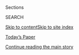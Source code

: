 <div id="app">

<div>

<div class="NYTAppHideMasthead css-1r6wvpq e1suatyy0">

<div class="section css-ui9rw0 e1suatyy2">

<div class="css-eph4ug er09x8g0">

<div class="css-6n7j50">

</div>

<span class="css-1dv1kvn">Sections</span>

<div class="css-10488qs">

<span class="css-1dv1kvn">SEARCH</span>

</div>

[Skip to content](#site-content)[Skip to site
index](#site-index)

</div>

<div class="css-10698na e1huz5gh0">

</div>

</div>

<div id="masthead-bar-one" class="section hasLinks css-15hmgas e1csuq9d3">

<div class="css-uqyvli e1csuq9d0">

</div>

<div class="css-1uqjmks e1csuq9d1">

</div>

<div class="css-9e9ivx">

[](https://myaccount.nytimes.com/auth/login?response_type=cookie&client_id=vi)

</div>

<div class="css-1bvtpon e1csuq9d2">

[Today’s Paper](https://www.nytimes.com/section/todayspaper)

</div>

</div>

</div>

</div>

<div data-aria-hidden="false">

<div id="site-content" data-role="main">

<div id="top-wrapper" class="css-15p45cc eaca97t0" type="top">

<div id="top-slug" class="css-19x0jxb eaca97t1" hidden="">

Advertisement

</div>

[Continue reading the main
story](#after-top)

<div class="ad top-wrapper" style="text-align:center;height:100%;display:block;min-height:90px">

<div id="top" class="place-ad" data-position="top" data-size-key="top">

</div>

</div>

<div id="after-top">

</div>

</div>

<div id="byline" class="section css-15h4p1b e9abtgs0">

<div class="css-1j21atc e1svk9qx1">

<div class="css-nfcc9b e1svk9qx3">

<div class="css-vl9dhg e1svk9qx5">

<div class="css-1nrhkj6 e1svk9qx6">

# Julie Creswell

</div>

## <span></span>

Julie Creswell is a reporter based in The Times's New York office where
she has written features about businesses and profiles of key leaders on
Wall Street and in health care and retail.

<span class="css-dd5dyy">More**</span>

</div>

</div>

</div>

<div>

<div id="mid1-wrapper" class="css-1mn4oms eaca97t0" type="rank">

<div id="mid1-slug" class="css-1tag3rd eaca97t1">

Advertisement

</div>

[Continue reading the main
story](#after-mid1)

<div id="mid1" class="ad mid1-wrapper" style="text-align:center;height:100%;display:block">

</div>

<div id="after-mid1">

</div>

</div>

</div>

<div class="css-185go5a e1o5byef0">

<div class="css-15cbhtu">

  - [Latest](#stream-panel)
  - <span class="css-6n7j50">Search</span>
    <div class="control">
    <div class="label-container css-1dv1kvn">
    Search
    </div>
    <div class="css-wm4t3d">
    **<span id="clear-search-input" class="css-1dv1kvn">Clear this text
    input</span>
    </div>
    </div>
    <span class="css-1iovbfw"></span>

<div id="stream-panel" class="section css-8msx5b e1jz0cab1">

<div class="css-13mho3u">

1.  
    
    <div class="css-1cp3ece">
    
    <div class="css-1l4spti">
    
    [](/live/2020/08/04/business/stock-market-today-coronavirus/some-caterers-are-finding-creative-ways-to-keep-their-businesses-afloat)
    
    <div class="css-79elbk">
    
    ![](https://static01.nyt.com/images/2020/07/28/business/28virus-caterers-sub2/28virus-caterers-sub2-thumbWide.jpg?quality=75&auto=webp&disable=upscale)
    
    </div>
    
    ## Some caterers are finding creative ways to keep their businesses afloat.
    
    <div class="css-1nqbnmb ea5icrr0">
    
    By <span class="css-1n7hynb">Julie
    Creswell</span>
    
    </div>
    
    </div>
    
    <div class="css-1lc2l26 e1xfvim33">
    
    </div>
    
    </div>

2.  
    
    <div class="css-1cp3ece">
    
    <div class="css-1l4spti">
    
    [](/2020/08/04/business/coronavirus-struggling-caterers.html)
    
    <div class="css-79elbk">
    
    ![](https://static01.nyt.com/images/2020/07/31/business/28virus-caterers-sub1/28virus-caterers-sub1-thumbWide.jpg?quality=75&auto=webp&disable=upscale)
    
    </div>
    
    ## ‘Closing Isn’t Even an Option’: With No Events, Caterers Rush to Adjust
    
    The pandemic has devastated the industry. But some entrepreneurs are
    finding creative ways to keep their businesses afloat.
    
    <div class="css-1nqbnmb ea5icrr0">
    
    By <span class="css-1n7hynb">Julie
    Creswell</span>
    
    </div>
    
    </div>
    
    <div class="css-1lc2l26 e1xfvim33">
    
    </div>
    
    </div>

3.  
    
    <div class="css-1cp3ece">
    
    <div class="css-1l4spti">
    
    [](/live/2020/07/28/business/stock-market-today-coronavirus/mcdonalds-reports-a-68-percent-drop-in-profit-as-pandemic-costs-rise)
    
    <div class="css-79elbk">
    
    ![](https://static01.nyt.com/images/2020/07/28/business/28-markets-brf-mcdonalds/28-markets-brf-mcdonalds-thumbWide.jpg?quality=75&auto=webp&disable=upscale)
    
    </div>
    
    ## McDonald’s reports a 68 percent drop in profit as pandemic costs rise.
    
    The burger giant reported a 68 percent drop in profits for the
    second quarter.
    
    <div class="css-1nqbnmb ea5icrr0">
    
    By <span class="css-1n7hynb">Julie
    Creswell</span>
    
    </div>
    
    </div>
    
    <div class="css-1lc2l26 e1xfvim33">
    
    </div>
    
    </div>

4.  
    
    <div class="css-1cp3ece">
    
    <div class="css-1l4spti">
    
    [](/live/2020/07/21/business/stock-market-today-coronavirus/cokes-revenue-plummeted-28-in-the-second-quarter)
    
    <div class="css-79elbk">
    
    ![](https://static01.nyt.com/images/2020/07/21/business/21markets-brf-coke/21markets-brf-coke-thumbWide.jpg?quality=75&auto=webp&disable=upscale)
    
    </div>
    
    ## Coke’s revenue plummeted 28% in the second quarter.
    
    <div class="css-1nqbnmb ea5icrr0">
    
    By <span class="css-1n7hynb">Julie
    Creswell</span>
    
    </div>
    
    </div>
    
    <div class="css-1lc2l26 e1xfvim33">
    
    </div>
    
    </div>

5.  
    
    <div class="css-1cp3ece">
    
    <div class="css-1l4spti">
    
    [](/2020/07/01/business/fourth-of-july-fireworks-displays.html)
    
    <div class="css-79elbk">
    
    ![](https://static01.nyt.com/images/2020/06/30/business/00virus-fireworks-2/00virus-fireworks-2-thumbWide-v2.jpg?quality=75&auto=webp&disable=upscale)
    
    </div>
    
    ## It’s July 4, but the Firework Shows Won’t Go On
    
    As many as 80 percent of the holiday fireworks displays in large
    cities and small towns have been canceled because of the pandemic.
    
    <div class="css-1nqbnmb ea5icrr0">
    
    By <span class="css-1n7hynb">Julie
    Creswell</span>
    
    </div>
    
    </div>
    
    <div class="css-1lc2l26 e1xfvim33">
    
    </div>
    
    </div>

6.  
    
    <div class="css-1cp3ece">
    
    <div class="css-1l4spti">
    
    [](/2020/06/30/business/adidas-karen-parkin-resigns.html)
    
    <div class="css-79elbk">
    
    ![](https://static01.nyt.com/images/2020/06/30/business/30unrest-adidas-1/30unrest-adidas-1-thumbWide.jpg?quality=75&auto=webp&disable=upscale)
    
    </div>
    
    ## Adidas Executive Resigns as Turmoil at Company Continues
    
    Karen Parkin oversaw human resources for the sports apparel giant,
    which has faced criticism from employees who say it fosters a racist
    and discriminatory workplace.
    
    <div class="css-1nqbnmb ea5icrr0">
    
    By <span class="css-1n7hynb">Kevin Draper <span>and</span> Julie
    Creswell</span>
    
    </div>
    
    </div>
    
    <div class="css-1lc2l26 e1xfvim33">
    
    </div>
    
    </div>

7.  
    
    <div class="css-1cp3ece">
    
    <div class="css-1l4spti">
    
    [](/2020/06/26/podcasts/daily-newsletter-unemployment-virus-education.html)
    
    <div class="css-79elbk">
    
    ![](https://static01.nyt.com/images/2020/06/29/business/29insider/26daily-newsletter-3-thumbWide-v4.jpg?quality=75&auto=webp&disable=upscale)
    
    </div>
    
    ### <span class="css-m70j1g">The daily newsletter</span>
    
    ## Living Through Unemployment
    
    Three women face the end of unemployment benefits while still
    struggling to find work.
    
    <div class="css-1nqbnmb ea5icrr0">
    
    By <span class="css-1n7hynb">Ben Casselman, Sabrina Tavernise
    <span>and</span> Julie
    Creswell</span>
    
    </div>
    
    </div>
    
    <div class="css-1lc2l26 e1xfvim33">
    
    </div>
    
    </div>

8.  
    
    <div class="css-1cp3ece">
    
    <div class="css-1l4spti">
    
    [](/2020/06/22/business/virus-office-workplace-return.html)
    
    <div class="css-79elbk">
    
    ![](https://static01.nyt.com/images/2020/06/22/business/00virus-newoffice-5/00virus-newoffice-5-thumbWide.jpg?quality=75&auto=webp&disable=upscale)
    
    </div>
    
    ## A Multibillion-Dollar Opportunity: Virus-Proofing the New Office
    
    Tech, catering and design companies are rushing to sell employers on
    fever scanners, box lunches and office floor-planning apps for
    social distancing. But it’s too soon to tell if they will work.
    
    <div class="css-1nqbnmb ea5icrr0">
    
    By <span class="css-1n7hynb">Natasha Singer <span>and</span> Julie
    Creswell</span>
    
    </div>
    
    </div>
    
    <div class="css-1lc2l26 e1xfvim33">
    
    </div>
    
    </div>

9.  
    
    <div class="css-1cp3ece">
    
    <div class="css-1l4spti">
    
    [](/2020/06/10/business/adidas-black-employees-discrimination.html)
    
    <div class="css-79elbk">
    
    ![](https://static01.nyt.com/images/2020/06/11/business/11unrest-adidas-1/10unrest-adidas-1-thumbWide.jpg?quality=75&auto=webp&disable=upscale)
    
    </div>
    
    ## Adidas Pledges to Increase Diversity. Some Employees Want More.
    
    The sportswear company has been facing dissension owing to what some
    say is an internal culture that can be discriminating toward black
    workers.
    
    <div class="css-1nqbnmb ea5icrr0">
    
    By <span class="css-1n7hynb">Julie Creswell <span>and</span> Kevin
    Draper</span>
    
    </div>
    
    </div>
    
    <div class="css-1lc2l26 e1xfvim33">
    
    </div>
    
    </div>

10. 
    
    <div class="css-1cp3ece">
    
    <div class="css-1l4spti">
    
    [](/2020/06/02/business/adidas-george-floyd-protests.html)
    
    <div class="css-79elbk">
    
    ![](https://static01.nyt.com/images/2020/06/03/business/01unrest-adidas/merlin_173074041_1388a06b-439e-4951-9270-764cb42de93c-thumbWide.jpg?quality=75&auto=webp&disable=upscale)
    
    </div>
    
    ## Adidas Voices Solidarity While Closing Its Stores
    
    The company, which relies on young black consumers, released an
    anti-racism statement on social media but shut its U.S. outlets
    because of protests across the country.
    
    <div class="css-1nqbnmb ea5icrr0">
    
    By <span class="css-1n7hynb">Kevin Draper <span>and</span> Julie
    Creswell</span>
    
    </div>
    
    </div>
    
    <div class="css-1lc2l26 e1xfvim33">
    
    </div>
    
    </div>

<div class="css-13mho3u">

<div class="css-1t62hi8">

<div class="css-1stvaey">

Show
More

<div>

<div style="border:0;clip:rect(0 0 0 0);height:1px;margin:-1px;overflow:hidden;white-space:nowrap;padding:0;width:1px;position:absolute" data-role="log" data-aria-live="assertive">

</div>

<div style="border:0;clip:rect(0 0 0 0);height:1px;margin:-1px;overflow:hidden;white-space:nowrap;padding:0;width:1px;position:absolute" data-role="log" data-aria-live="assertive">

</div>

<div style="border:0;clip:rect(0 0 0 0);height:1px;margin:-1px;overflow:hidden;white-space:nowrap;padding:0;width:1px;position:absolute" data-role="log" data-aria-live="polite">

</div>

<div style="border:0;clip:rect(0 0 0 0);height:1px;margin:-1px;overflow:hidden;white-space:nowrap;padding:0;width:1px;position:absolute" data-role="log" data-aria-live="polite">

</div>

</div>

</div>

</div>

</div>

</div>

<div class="css-g6hk37 supplemental">

<div id="mid2-wrapper" class="css-10wkyv7 eaca97t0" type="lede">

<div id="mid2-slug" class="css-1tag3rd eaca97t1">

Advertisement

</div>

[Continue reading the main
story](#after-mid2)

<div id="mid2" class="ad mid2-wrapper" style="text-align:center;height:100%;display:block;min-height:250px">

</div>

<div id="after-mid2">

</div>

</div>

## Follow Elsewhere

<div class="module-body">

  - [**<span data-aria-hidden="true">julie\_creswell</span><span class="css-1dv1kvn">twitter
    page for julie\_creswell</span>](https://twitter.com/julie_creswell)

</div>

</div>

</div>

</div>

</div>

</div>

</div>

## Site Index

<div>

</div>

## Site Information Navigation

  - [© <span>2020</span> <span>The New York Times
    Company</span>](https://help.nytimes.com/hc/en-us/articles/115014792127-Copyright-notice)

<!-- end list -->

  - [NYTCo](https://www.nytco.com/)
  - [Contact
    Us](https://help.nytimes.com/hc/en-us/articles/115015385887-Contact-Us)
  - [Work with us](https://www.nytco.com/careers/)
  - [Advertise](https://nytmediakit.com/)
  - [T Brand Studio](http://www.tbrandstudio.com/)
  - [Your Ad
    Choices](https://www.nytimes.com/privacy/cookie-policy#how-do-i-manage-trackers)
  - [Privacy](https://www.nytimes.com/privacy)
  - [Terms of
    Service](https://help.nytimes.com/hc/en-us/articles/115014893428-Terms-of-service)
  - [Terms of
    Sale](https://help.nytimes.com/hc/en-us/articles/115014893968-Terms-of-sale)
  - [Site
    Map](https://spiderbites.nytimes.com)
  - [Help](https://help.nytimes.com/hc/en-us)
  - [Subscriptions](https://www.nytimes.com/subscription?campaignId=37WXW)

</div>

</div>

